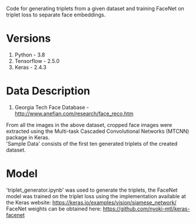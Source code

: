 Code for generating triplets from a given dataset and training FaceNet on triplet loss to separate face embeddings.

# Versions
1) Python     - 3.8
2) Tensorflow - 2.5.0
3) Keras      - 2.4.3 

# Data Description
1) Georgia Tech Face Database - http://www.anefian.com/research/face_reco.htm

From all the images in the above dataset, cropped face images were extracted using the Multi-task Cascaded Convolutional Networks (MTCNN) package in Keras.  
'Sample Data' consists of the first ten generated triplets of the created dataset.
    
# Model
'triplet_generator.ipynb' was used to generate the triplets, the FaceNet model was trained on the triplet loss using the implementation available at the Keras website: https://keras.io/examples/vision/siamese_network/  
FaceNet weights can be obtained here: https://github.com/nyoki-mtl/keras-facenet
